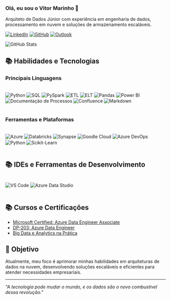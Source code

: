 ### Olá, eu sou o Vitor Marinho 🌟  

Arquiteto de Dados Júnior com experiência em engenharia de dados, processamento em nuvem e soluções de armazenamento escaláveis.

[![LinkedIn](https://img.shields.io/badge/LinkedIn-0077B5?style=for-the-badge&logo=linkedin&logoColor=white)](https://www.linkedin.com/in/vitor-marinho/)
[![GitHub](https://img.shields.io/badge/GitHub-181717?style=for-the-badge&logo=github&logoColor=white)](https://github.com/VitorSMarinho)
[![Outlook](https://img.shields.io/badge/Outlook-0078D4?style=for-the-badge&logo=microsoft-outlook&logoColor=white)](mailto:vtechdata.solutions@outlook.com.br)

![GitHub Stats](https://github-readme-stats.vercel.app/api?username=VitorSMarinho&show_icons=true&theme=dark)

## 📚 Habilidades e Tecnologias

### Principais Linguagens

<div style="display: inline_black"><br/>
    <img align="center" alt="Python" src="https://img.shields.io/badge/Python-14354C?style=for-the-badge&logo=python&logoColor=white" />
    <img align="center" alt="SQL" src="https://img.shields.io/badge/SQL-025E8C?style=for-the-badge&logo=sqlite&logoColor=white" />
    <img align="center" alt="PySpark" src="https://img.shields.io/badge/Apache%20Spark-FDEE21?style=for-the-badge&logo=apachespark&logoColor=black" />
    <img align="center" alt="ETL" src="https://img.shields.io/badge/ETL-Informational?style=for-the-badge&logo=databricks&logoColor=white" />
    <img align="center" alt="ELT" src="https://img.shields.io/badge/ELT-Informational?style=for-the-badge&logo=azure-data-factory&logoColor=white" />
    <img align="center" alt="Pandas" src="https://img.shields.io/badge/Pandas-150458?style=for-the-badge&logo=pandas&logoColor=white" />
    <img align="center" alt="Power BI" src="https://img.shields.io/badge/Power%20BI-F2C811?style=for-the-badge&logo=power-bi&logoColor=black" />
    <br/>
    <img align="center" alt="Documentação de Processos" src="https://img.shields.io/badge/Documentação_de_Processos-Informational?style=for-the-badge&logo=microsoft-word&logoColor=white" />
    <img align="center" alt="Confluence" src="https://img.shields.io/badge/Confluence-172B4D?style=for-the-badge&logo=confluence&logoColor=white" />
    <img align="center" alt="Markdown" src="https://img.shields.io/badge/Markdown-000000?style=for-the-badge&logo=markdown&logoColor=white" />

    
</div><br/>

### Ferramentas e Plataformas

<div style="display: inline_black"><br/>
    <img align="center" alt="Azure" src="https://img.shields.io/badge/Microsoft_Azure-0089D6?style=for-the-badge&logo=microsoft-azure&logoColor=white" />
    <img align="center" alt="Databricks" src="https://img.shields.io/badge/Databricks-FF3621?style=for-the-badge&logo=databricks&logoColor=white" />
    <img align="center" alt="Synapse" src="https://img.shields.io/badge/Azure_Synapse-0078D4?style=for-the-badge&logo=microsoft&logoColor=white" />
    <img align="center" alt="Goodle Cloud" src="https://img.shields.io/badge/Google_Cloud-4285F4?style=for-the-badge&logo=google-cloud&logoColor=white" />
    <img align="center" alt="Azure DevOps" src="https://img.shields.io/badge/Azure%20DevOps-0078D7?style=for-the-badge&logo=azure-devops&logoColor=white" />
    <img align="center" alt="Python" src="https://img.shields.io/badge/Python-3776AB?style=for-the-badge&logo=python&logoColor=white" />
    <img align="center" alt="Scikit-Learn" src="https://img.shields.io/badge/Scikit--Learn-F7931E?style=for-the-badge&logo=scikit-learn&logoColor=white" />
    
</div><br/>

## 📚 IDEs e Ferramentas de Desenvolvimento

<div style="display: inline_black"><br/>
    <img align="center" alt="VS Code" src="https://img.shields.io/badge/Visual_Studio_Code-0078D4?style=for-the-badge&logo=visual-studio-code&logoColor=white" />
    <img align="center" alt="Azure Data Studio" src="https://img.shields.io/badge/Azure_Data_Studio-0078D4?style=for-the-badge&logo=microsoft&logoColor=white" />
</div><br/>

## 📚 Cursos e Certificações

- [Microsoft Certified: Azure Data Engineer Associate](https://www.microsoft.com/en-us/learning/certification-overview.aspx)  
- [DP-203: Azure Data Engineer](https://learn.microsoft.com/en-us/certifications/exams/dp-203/)  
- [Big Data e Analytics na Prática](https://www.dio.me/certificate/729CEA7C/share)  

## 🎯 Objetivo

Atualmente, meu foco é aprimorar minhas habilidades em arquiteturas de dados na nuvem, desenvolvendo soluções escaláveis e eficientes para atender necessidades empresariais.

---

*"A tecnologia pode mudar o mundo, e os dados são o novo combustível dessa revolução."*
